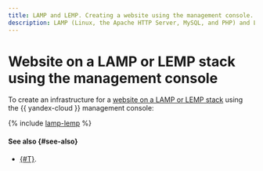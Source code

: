 ```yaml
---
title: LAMP and LEMP. Creating a website using the management console. Guide
description: LAMP (Linux, the Apache HTTP Server, MySQL, and PHP) and LEMP (its variation where Apache is replaced with Nginx) are popular component kits for deploying web applications and dynamic websites. In this tutorial, you will learn to deploy LAMP in a {{ yandex-cloud }} infrastructure using the management console. This will get you a VM for your site's web server to run on.
---
```


# Website on a LAMP or LEMP stack using the management console

To create an infrastructure for a [website on a LAMP or LEMP stack](index.md) using the {{ yandex-cloud }} management console:

{% include [lamp-lemp](../../../_tutorials/web/lamp-lemp-console.md) %}

#### See also {#see-also}

* [{#T}](terraform.md).